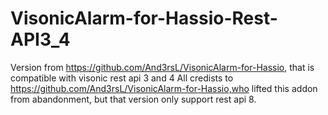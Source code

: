 # VisonicAlarm-for-Hassio-Rest-API3_4
Version from https://github.com/And3rsL/VisonicAlarm-for-Hassio, that is compatible with visonic rest api 3 and 4
All credists to https://github.com/And3rsL/VisonicAlarm-for-Hassio,who lifted this addon from abandonment, but that version only support rest api 8.
